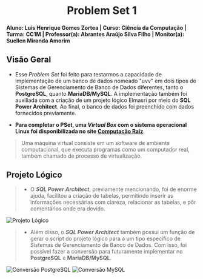 <div align="center">
 
  # Problem Set 1
 
</div>

#### Aluno: Luis Henrique Gomes Zortea | Curso: Ciência da Computação | Turma: CC1M | Professor(a): Abrantes Araújo Silva Filho | Monitor(a): Suellen Miranda Amorim  

## Visão Geral

- Esse *Problem Set* foi feito para testarmos a capacidade de implementação de um banco de dados nomeado "uvv" em dois tipos de Sistemas de Gerenciamento de Banco de Dados diferentes, tanto o **PostgreSQL**, quanto **MariaDB/MySQL**. A implementação também foi auxiliada com a criação de um projeto lógico Elmasri por meio do **SQL Power Architect**. Ao final, o banco de dados foi preenchido com dados fornecidos previamente.

- **__Para completar o PSet, uma _Virtual Box_ com o sistema operacional Linux foi disponibilizada no site [Computação Raíz](https://www.computacaoraiz.com.br/2022/03/17/maquina-virtual-para-o-estudo-de-sistemas-de-gerenciamento-de-bancos-de-dados-db-server/)__**.
> Uma máquina virtual consiste em um software de ambiente computacional, que executa programas como um computador real, também chamado de processo de virtualização.

## Projeto Lógico

> - O **_SQL Power Architect_**, previamente mencionando, foi de enorme ajuda, facilitou a criação de tabelas, permitindo inserir as informações necessárias com clareza, relacionar as tabelas, e pôr comentários onde era devido. 

![Projeto Lógico](https://github.com/LuisHZortea/uvv_bd_1_cc1m/blob/main/pset1/imgs/ProjetoLógico.png)

> - Além disso, o **_SQL Power Architect_** também possui um função de gerar o script do projeto lógico para a um tipo específico de Sistemas de Gerenciamento de Banco de Dados. Com isso, foi possível fazer a conversão para futuramente implementar no **PostgreSQL** e **MariaDB/MySQL**.

![Conversão PostgreSQL](https://github.com/LuisHZortea/uvv_bd_1_cc1m/blob/main/pset1/imgs/ConversãoPostgreSQL.png)
![Conversão MySQL](https://github.com/LuisHZortea/uvv_bd_1_cc1m/blob/main/pset1/imgs/ConversãoMySQL.png)
